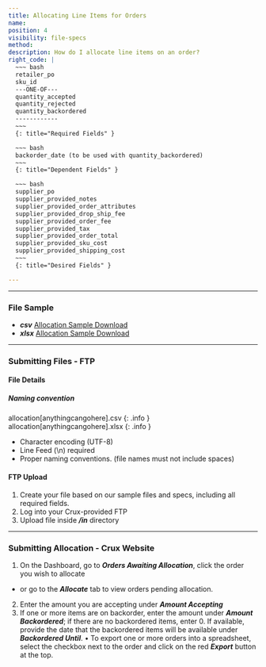 ```yaml
---
title: Allocating Line Items for Orders
name:
position: 4
visibility: file-specs
method:
description: How do I allocate line items on an order?
right_code: |
  ~~~ bash
  retailer_po
  sku_id
  ---ONE-OF---
  quantity_accepted
  quantity_rejected
  quantity_backordered
  ------------
  ~~~
  {: title="Required Fields" }

  ~~~ bash
  backorder_date (to be used with quantity_backordered)
  ~~~
  {: title="Dependent Fields" }

  ~~~ bash
  supplier_po
  supplier_provided_notes
  supplier_provided_order_attributes
  supplier_provided_drop_ship_fee
  supplier_provided_order_fee
  supplier_provided_tax
  supplier_provided_order_total
  supplier_provided_sku_cost
  supplier_provided_shipping_cost
  ~~~
  {: title="Desired Fields" }

---
```

----
### File Sample

* ***csv*** <a href="https://s3-us-west-2.amazonaws.com/crux-kb/file-samples/supplier-use-cases/csv/allocation_sample.csv">Allocation Sample Download</a>
* ***xlsx*** <a href="https://s3-us-west-2.amazonaws.com/crux-kb/file-samples/supplier-use-cases/xlsx/allocation_sample.xlsx">Allocation Sample Download</a>

----
### Submitting Files - FTP

#### File Details

##### Naming convention

allocation[anythingcangohere].csv
{: .info }
allocation[anythingcangohere].xlsx
{: .info }

- Character encoding (UTF-8)
- Line Feed (\n) required
- Proper naming conventions. (file names must not include spaces)

#### FTP Upload
1.	Create your file based on our sample files and specs, including all required fields.
2.	Log into your Crux-provided FTP
3.	Upload file inside ***/in*** directory

----
### Submitting Allocation - Crux Website

1.	On the Dashboard, go to ***Orders Awaiting Allocation***, click the order you wish to allocate
  - or go to the ***Allocate*** tab to view orders pending allocation.
2.	Enter the amount you are accepting under ***Amount Accepting***
3.	If one or more items are on backorder, enter the amount under ***Amount Backordered***; if there are no backordered items, enter 0. If available, provide the date that the backordered items will be available under ***Backordered Until***.
•	To export one or more orders into a spreadsheet, select the checkbox next to the order and click on the red ***Export*** button at the top.
